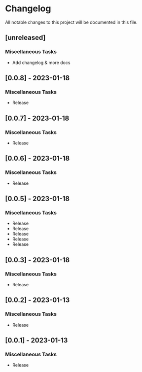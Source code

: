 # Changelog

All notable changes to this project will be documented in this file.

## [unreleased]

### Miscellaneous Tasks

- Add changelog & more docs

## [0.0.8] - 2023-01-18

### Miscellaneous Tasks

- Release

## [0.0.7] - 2023-01-18

### Miscellaneous Tasks

- Release

## [0.0.6] - 2023-01-18

### Miscellaneous Tasks

- Release

## [0.0.5] - 2023-01-18

### Miscellaneous Tasks

- Release
- Release
- Release
- Release
- Release

## [0.0.3] - 2023-01-18

### Miscellaneous Tasks

- Release

## [0.0.2] - 2023-01-13

### Miscellaneous Tasks

- Release

## [0.0.1] - 2023-01-13

### Miscellaneous Tasks

- Release

<!-- generated by git-cliff -->
